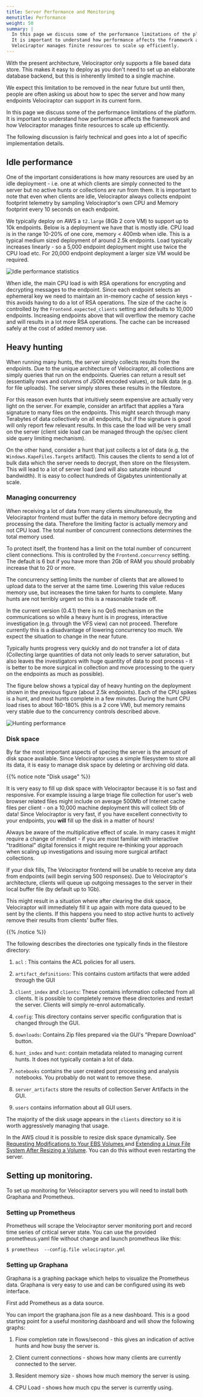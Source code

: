```yaml
---
title: Server Performance and Monitoring
menutitle: Performance
weight: 50
summary: |
  In this page we discuss some of the performance limitations of the platform.
  It is important to understand how performance affects the framework and how
  Velociraptor manages finite resources to scale up efficiently.
---
```


With the present architecture, Velociraptor only supports a file based
data store. This makes it easy to deploy as you don't need to set up
an elaborate database backend, but this is inherently limited to a
single machine.

We expect this limitation to be removed in the near future but until
then, people are often asking us about how to spec the server and how
many endpoints Velociraptor can support in its current form.

In this page we discuss some of the performance limitations of the
platform. It is important to understand how performance affects the
framework and how Velociraptor manages finite resources to scale up
efficiently.

The following discussion is fairly technical and goes into a lot of
specific implementation details.

## Idle performance

One of the important considerations is how many resources are used by
an idle deployment - i.e. one at which clients are simply connected to
the server but no active hunts or collections are run from them. It is
important to note that even when clients are idle, Velociraptor always
collects endpoint footprint telemetry by sampling Velociraptor's own
CPU and Memory footprint every 10 seconds on each endpoint.

We typically deploy on AWS a `t2.large` (8Gb 2 core VM) to support up
to 10k endpoints. Below is a deployment we have that is mostly idle.
CPU load is in the range 10-20% of one core, memory < 400mb when
idle. This is a typical medium sized deployment of around 2.5k
endpoints. Load typically increases linearly - so a 5,000 endpoint
deployment might use twice the CPU load etc. For 20,000 endpoint
deployment a larger size VM would be required.

![Idle performance statistics](idle.png)

When idle, the main CPU load is with RSA operations for encrypting and
decrypting messages to the endpoint. Since each endpoint selects an
ephemeral key we need to maintain an in-memory cache of session keys -
this avoids having to do a lot of RSA operations. The size of the
cache is controlled by the `Frontend.expected_clients` setting and
defaults to 10,000 endpoints. Increasing endpoints above that will
overflow the memory cache and will results in a lot more RSA
operations. The cache can be increased safely at the cost of added
memory use.

## Heavy hunting

When running many hunts, the server simply collects results from the
endpoints. Due to the unique architecture of Velociraptor, all
collections are simply queries that run on the endpoints. Queries can
return a result set (essentially rows and columns of JSON encoded
values), or bulk data (e.g. for file uploads). The server simply
stores these results in the filestore.

For this reason even hunts that intuitively seem expensive are
actually very light on the server. For example, consider an artifact
that applies a Yara signature to many files on the endpoints. This
might search through many Terabytes of data collectively on all
endpoints, but if the signature is good will only report few relevant
results. In this case the load will be very small on the server
(client side load can be managed through the op/sec client side query
limiting mechanism).

On the other hand, consider a hunt that just collects a lot of data
(e.g. the `Windows.KapeFiles.Targets` artifact). This causes the
clients to send a lot of bulk data which the server needs to decrypt,
then store on the filesystem. This will lead to a lot of server load
(and will also saturate inbound bandwidth). It is easy to collect
hundreds of Gigabytes unintentionally at scale.

### Managing concurrency

When receiving a lot of data from many clients simultaneously, the
Velociraptor frontend must buffer the data in memory before decrypting
and processing the data. Therefore the limiting factor is actually
memory and not CPU load. The total number of concurrent connections
determines the total memory used.

To protect itself, the frontend has a limit on the total number of
concurrent client connections. This is controlled by the
`Frontend.concurrency` setting. The default is 6 but if you have more
than 2Gb of RAM you should probably increase that to 20 or more.

The concurrency setting limits the number of clients that are allowed
to upload data to the server at the same time. Lowering this value
reduces memory use, but increases the time taken for hunts to
complete. Many hunts are not terribly urgent so this is a reasonable
trade off.

In the current version (0.4.1) there is no QoS mechanism on the
communications so while a heavy hunt is in progress, interactive
investigation (e.g. through the VFS view) can not proceed. Therefore
currently this is a disadvantage of lowering concurrency too much. We
expect the situation to change in the near future.

Typically hunts progress very quickly and do not transfer a lot of
data (Collecting large quantities of data not only leads to server
saturation, but also leaves the investigators with huge quantity of
data to post process - it is better to be more surgical in collection
and move processing to the query on the endpoints as much as possible).

The figure below shows a typical day of heavy hunting on the
deployment shown in the previous figure (about 2.5k endpoints). Each
of the CPU spikes is a hunt, and most hunts complete in a few
minutes. During the hunt CPU load rises to about 160-180% (this is a 2
core VM), but memory remains very stable due to the concurrency
controls described above.

![Hunting performance](hunting.png)


### Disk space

By far the most important aspects of specing the server is the amount
of disk space available. Since Velociraptor uses a simple filesystem
to store all its data, it is easy to manage disk space by deleting or
archiving old data.

{{% notice note "Disk usage" %}}

 It is very easy to fill up disk space with Velociraptor because it is
 so fast and responsive. For example issuing a large triage file
 collection for user's web browser related files might include on
 average 500Mb of Internet cache files per client - on a 10,000 machine
 deployment this will collect 5tb of data! Since Velociraptor is very
 fast, if you have excellent connectivity to your endpoints, you
 **will** fill up the disk in a matter of hours!

 Always be aware of the multiplicative effect of scale. In many cases
 it might require a change of mindset - if you are most familiar with
 interactive "traditional" digital forensics it might require
 re-thinking your approach when scaling up investigations and issuing
 more surgical artifact collections.

 If your disk fills, The Velociraptor frontend will be unable to
 receive any data from endpoints (will begin serving 500
 responses). Due to Velociraptor's architecture, clients will queue up
 outgoing messages to the server in their local buffer file (by
 default up to 1Gb).

 This might result in a situation where after clearing the disk space,
 Velociraptor will immediately fill it up again with more data queued
 to be sent by the clients. If this happens you need to stop active
 hunts to actively remove their results from clients' buffer files.

{{% /notice %}}

The following describes the directories one typically finds in the
filestore directory:

1. `acl` : This contains the ACL policies for all users.
2. `artifact_definitions`: This contains custom artifacts that were added through the GUI

3. `client_index` and `clients`: These contains information collected
   from all clients. It is possible to completely remove these
   directories and restart the server. Clients will simply re-enrol
   automatically.

4. `config`: This directory contains server specific configuration
   that is changed through the GUI.

5. `downloads`: Contains Zip files prepared via the GUI's "Prepare Download" button.

6. `hunt_index` and `hunt`: contain metadata related to managing
   current hunts. It does not typically contain a lot of data.

7. `notebooks` contains the user created post processing and analysis
   notebooks. You probably do not want to remove these.

8. `server_artifacts` store the results of collection Server Artifacts
   in the GUI.

9. `users` contains information about all GUI users.


The majority of the disk usage appears in the `clients` directory so
it is worth aggressively managing that usage.


In the AWS cloud it is possible to resize disk space dynamically. See [Requesting Modifications to Your EBS Volumes
](https://docs.aws.amazon.com/AWSEC2/latest/UserGuide/requesting-ebs-volume-modifications.html) and [Extending a Linux File System After Resizing a Volume](https://docs.aws.amazon.com/AWSEC2/latest/UserGuide/recognize-expanded-volume-linux.html). You can do this without even restarting the server.



## Setting up monitoring.

To set up monitoring for Velociraptor servers you will need to install
both Graphana and Prometheus.

### Setting up Prometheus

Prometheus will scrape the Velociraptor server monitoring port and
record time series of critical server state. You can use the provided
prometheus.yaml file without change and launch prometheus like this:

```
$ prometheus  --config.file velociraptor.yml
```

### Setting up Graphana

Graphana is a graphing package which helps to visualize the Prometheus
data. Graphana is very easy to use and can be configured using its web
interface.

First add Prometheus as a data source.

You can import the graphana.json file as a new dashboard. This is a
good starting point for a useful monitoring dashboard and will show
the following graphs:

1. Flow completion rate in flows/second - this gives an indication of
   active hunts and how busy the server is.

2. Client current connections - shows how many clients are currently
   connected to the server.

3. Resident memory size - shows how much memory the server is using.

4. CPU Load - shows how much cpu the server is currently using.